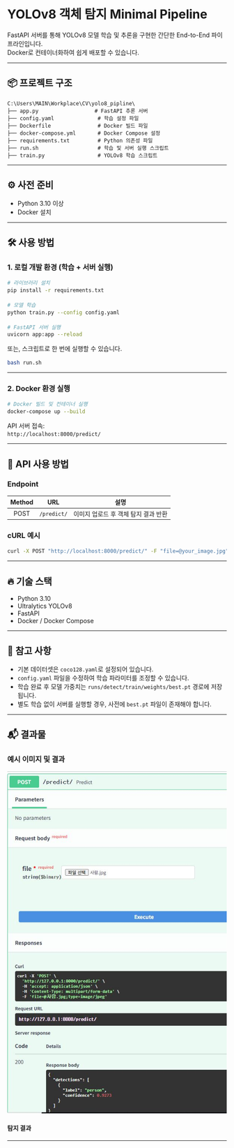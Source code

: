 # YOLOv8 객체 탐지 Minimal Pipeline

FastAPI 서버를 통해 YOLOv8 모델 학습 및 추론을 구현한 간단한 End-to-End 파이프라인입니다.  
Docker로 컨테이너화하여 쉽게 배포할 수 있습니다.

---

## 📦 프로젝트 구조

```
C:\Users\MAIN\Workplace\CV\yolo8_pipline\
├── app.py                  # FastAPI 추론 서버
├── config.yaml              # 학습 설정 파일
├── Dockerfile               # Docker 빌드 파일
├── docker-compose.yml       # Docker Compose 설정
├── requirements.txt         # Python 의존성 파일
├── run.sh                   # 학습 및 서버 실행 스크립트
├── train.py                 # YOLOv8 학습 스크립트
```

---

## ⚙️ 사전 준비

- Python 3.10 이상
- Docker 설치

---

## 🛠️ 사용 방법

### 1. 로컬 개발 환경 (학습 + 서버 실행)

```bash
# 라이브러리 설치
pip install -r requirements.txt

# 모델 학습
python train.py --config config.yaml

# FastAPI 서버 실행
uvicorn app:app --reload
```

또는, 스크립트로 한 번에 실행할 수 있습니다.

```bash
bash run.sh
```

---

### 2. Docker 환경 실행

```bash
# Docker 빌드 및 컨테이너 실행
docker-compose up --build
```

API 서버 접속:  
`http://localhost:8000/predict/`

---

## 🚀 API 사용 방법

### Endpoint

| Method | URL          | 설명                  |
|:------:|:------------:|:---------------------:|
| POST   | `/predict/`  | 이미지 업로드 후 객체 탐지 결과 반환 |

### cURL 예시

```bash
curl -X POST "http://localhost:8000/predict/" -F "file=@your_image.jpg"
```

---

## 🔥 기술 스택

- Python 3.10
- Ultralytics YOLOv8
- FastAPI
- Docker / Docker Compose

---

## 📝 참고 사항

- 기본 데이터셋은 `coco128.yaml`로 설정되어 있습니다.
- `config.yaml` 파일을 수정하여 학습 파라미터를 조정할 수 있습니다.
- 학습 완료 후 모델 가중치는 `runs/detect/train/weights/best.pt` 경로에 저장됩니다.
- 별도 학습 없이 서버를 실행할 경우, 사전에 `best.pt` 파일이 존재해야 합니다.

---

## 📬 결과물

### 예시 이미지 및 결과

![결과 이미지](yolo_toy.jpg)

#### 탐지 결과


---
